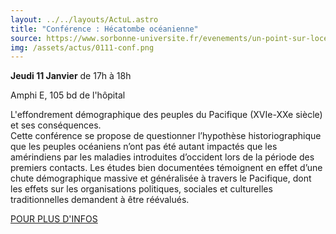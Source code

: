 ```yaml
---
layout: ../../layouts/ActuL.astro
title: "Conférence : Hécatombe océanienne"
source: https://www.sorbonne-universite.fr/evenements/un-point-sur-locean
img: /assets/actus/0111-conf.png
---
```


__Jeudi 11 Janvier__ de 17h à 18h

Amphi E, 105 bd de l'hôpital

L'effondrement démographique des peuples du Pacifique (XVIe-XXe siècle) et ses conséquences.  
Cette conférence se propose de questionner l’hypothèse historiographique que les peuples océaniens n’ont pas été autant impactés que les amérindiens par les maladies introduites d’occident lors de la période des premiers contacts. Les études bien documentées témoignent en effet d’une chute démographique massive et généralisée à travers le Pacifique, dont les effets sur les organisations politiques, sociales et culturelles traditionnelles demandent à être réévalués.

[POUR PLUS D'INFOS](https://sante.sorbonne-universite.fr/evenements/hecatombe-oceanienne)

